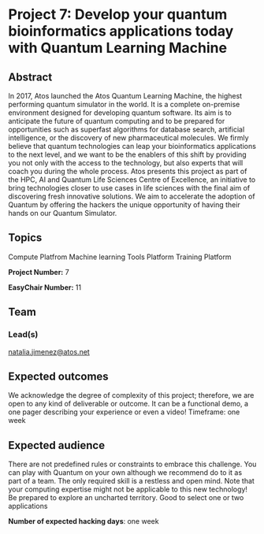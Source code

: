 # Project 7: Develop your quantum bioinformatics applications today with Quantum Learning Machine

## Abstract

In 2017, Atos launched the Atos Quantum Learning Machine, the highest performing quantum simulator in the world. It is a complete on-premise environment designed for developing quantum software. Its aim is to anticipate the future of quantum computing and to be prepared for opportunities such as superfast algorithms for database search, artificial intelligence, or the discovery of new pharmaceutical molecules. We firmly believe that quantum technologies can leap your bioinformatics applications to the next level, and we want to be the enablers of this shift by providing you not only with the access to the technology, but also experts that will coach you during the whole process. Atos presents this project as part of the HPC, AI and Quantum Life Sciences Centre of Excellence, an initiative to bring technologies closer to use cases in life sciences with the final aim of discovering fresh innovative solutions. We aim to accelerate the adoption of Quantum by offering the hackers the unique opportunity of having their hands on our Quantum Simulator.

## Topics

Compute Platfrom
Machine learning
Tools Platform
Training Platform

**Project Number:** 7



**EasyChair Number:** 11

## Team

### Lead(s)

natalia.jimenez@atos.net

## Expected outcomes

We acknowledge the degree of complexity of this project; therefore, we are open to any kind of deliverable or outcome. It can be a functional demo, a one pager describing your experience or even a video!
Timeframe: one week

## Expected audience

There are not predefined rules or constraints to embrace this challenge. You can play with Quantum on your own although we recommend do to it as part of a team. The only required skill is a restless and open mind. Note that your computing expertise might not be applicable to this new technology! Be prepared to explore an uncharted territory.
Good to select one or two applications

**Number of expected hacking days**: one week


